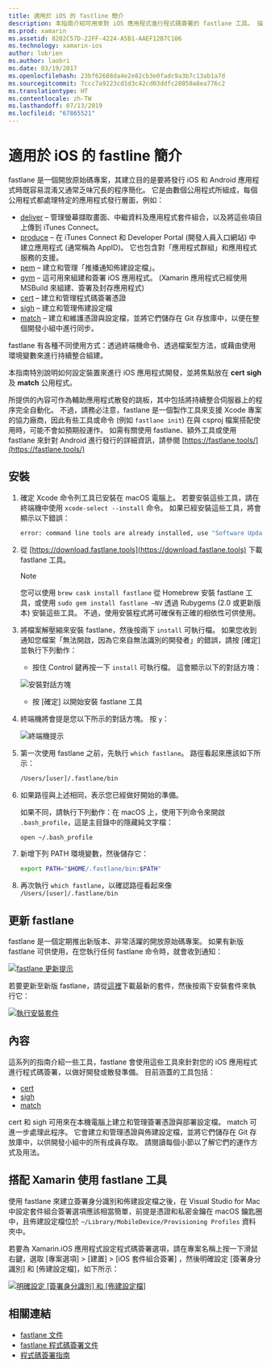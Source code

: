```yaml
---
title: 適用於 iOS 的 fastline 簡介
description: 本指南介紹可用來對 iOS 應用程式進行程式碼簽署的 fastlane 工具。 描述如何更新、安裝及使用 fastlane 工具。
ms.prod: xamarin
ms.assetid: 8202C57D-22FF-4224-A5B1-AAEF12B7C106
ms.technology: xamarin-ios
author: lobrien
ms.author: laobri
ms.date: 03/19/2017
ms.openlocfilehash: 23bf62688da4e2e82cb3e0fadc9a3b7c13ab1a7d
ms.sourcegitcommit: 7ccc7a9223cd1d3c42cd03ddfc28050a8ea776c2
ms.translationtype: HT
ms.contentlocale: zh-TW
ms.lasthandoff: 07/13/2019
ms.locfileid: "67865521"
---
```

# <a name="introduction-to-fastlane-for-ios"></a>適用於 iOS 的 fastline 簡介

fastlane 是一個開放原始碼專案，其建立目的是要將發行 iOS 和 Android 應用程式時既容易混淆又通常乏味冗長的程序簡化。 它是由數個公用程式所組成，每個公用程式都處理特定的應用程式發行層面，例如：

- [deliver](https://github.com/fastlane/fastlane/tree/master/deliver#readme) – 管理螢幕擷取畫面、中繼資料及應用程式套件組合，以及將這些項目上傳到 iTunes Connect。
- [produce](https://github.com/fastlane/fastlane/tree/master/produce#readme) – 在 iTunes Connect 和 Developer Portal (開發人員入口網站) 中建立應用程式 (通常稱為 AppID)。 它也包含對「應用程式群組」和應用程式服務的支援。
- [pem](https://github.com/fastlane/fastlane/tree/master/pem#readme) – 建立和管理「推播通知佈建設定檔」。
- [gym](https://github.com/fastlane/fastlane/tree/master/gym#readme) – 這可用來組建和簽署 iOS 應用程式。 (Xamarin 應用程式已經使用 MSBuild 來組建、簽署及封存應用程式)
- [cert](https://github.com/fastlane/fastlane/tree/master/cert#readme) – 建立和管理程式碼簽署憑證 
- [sigh](https://github.com/fastlane/fastlane/tree/master/sigh#readme) – 建立和管理佈建設定檔
- [match](https://github.com/fastlane/fastlane/tree/master/match#readme) – 建立和維護憑證與設定檔，並將它們儲存在 Git 存放庫中，以便在整個開發小組中進行同步。

fastlane 有各種不同使用方式：透過終端機命令、透過檔案型方法，或藉由使用環境變數來進行持續整合組建。 

本指南特別說明如何設定裝置來進行 iOS 應用程式開發，並將焦點放在 **cert** **sigh** 及 **match** 公用程式。 

所提供的內容可作為輔助應用程式散發的跳板，其中包括將持續整合伺服器上的程序完全自動化。 不過，請務必注意，fastlane 是一個製作工具來支援 Xcode 專案的協力廠商，因此有些工具或命令 (例如 `fastlane init`) 在與 csproj 檔案搭配使用時，可能不會如預期般運作。 如需有關使用 fastlane、額外工具或使用 fastlane 來針對 Android 進行發行的詳細資訊，請參閱 [https://fastlane.tools/](https://fastlane.tools/)

<a name="Installation" />

## <a name="installation"></a>安裝

1. 確定 Xcode 命令列工具已安裝在 macOS 電腦上。 若要安裝這些工具，請在終端機中使用 `xcode-select --install` 命令。 如果已經安裝這些工具，將會顯示以下錯誤：

    ```bash
    error: command line tools are already installed, use "Software Update" to install updates
    ```

2. 從 [https://download.fastlane.tools](https://download.fastlane.tools) 下載 fastlane 工具。 

    > [!NOTE]
    > 您可以使用 `brew cask install fastlane` 從 Homebrew 安裝 fastlane 工具，或使用 `sudo gem install fastlane –NV` 透過 Rubygems (2.0 或更新版本) 安裝這些工具。 不過，使用安裝程式將可確保有正確的相依性可供使用。 

3. 將檔案解壓縮來安裝 fastlane，然後按兩下 `install` 可執行檔。 如果您收到通知您檔案「無法開啟，因為它來自無法識別的開發者」的錯誤，請按 [確定] 並執行下列動作：
    - 按住 Control 鍵再按一下 `install` 可執行檔。 這會顯示以下的對話方塊：

     ![](images/fastlane-image12.png "安裝對話方塊")

    - 按 [確定] 以開始安裝 fastlane 工具

4. 終端機將會提是您以下所示的對話方塊。 按 `y`：

   ![](images/fastlane-image13.png "終端機提示")

5. 第一次使用 fastlane 之前，先執行 `which fastlane`。 路徑看起來應該如下所示： 

    ```bash
    /Users/[user]/.fastlane/bin
    ```

6. 如果路徑與上述相同，表示您已經做好開始的準備。

     如果不同，請執行下列動作：在 macOS 上，使用下列命令來開啟 `.bash_profile`，這是主目錄中的隱藏純文字檔：

    ```bash
    open ~/.bash_profile
    ```

7. 新增下列 PATH 環境變數，然後儲存它： 

    ```bash
    export PATH="$HOME/.fastlane/bin:$PATH"
    ```

8.  再次執行 `which fastlane`，以確認路徑看起來像 `/Users/[user]/.fastlane/bin`


## <a name="updating-fastlane"></a>更新 fastlane

fastlane 是一個定期推出新版本、非常活躍的開放原始碼專案。 如果有新版 fastlane 可供使用，在您執行任何 fastlane 命令時，就會收到通知：

[![](images/fastlane-image0.png "fastlane 更新提示")](images/fastlane-image0.png#lightbox)


若要更新至新版 fastlane，請從[這裡](https://download.fastlane.tools)下載最新的套件，然後按兩下安裝套件來執行它：

[![](images/fastlane-image0a.png "執行安裝套件")](images/fastlane-image0a.png#lightbox)


## <a name="contents"></a>內容

這系列的指南介紹一些工具，fastlane 會使用這些工具來針對您的 iOS 應用程式進行程式碼簽署，以做好開發或散發準備。 目前涵蓋的工具包括：

- [cert](~/ios/deploy-test/provisioning/fastlane/cert.md)
- [sigh](~/ios/deploy-test/provisioning/fastlane/sigh.md)
- [match](~/ios/deploy-test/provisioning/fastlane/match.md)

cert 和 sigh 可用來在本機電腦上建立和管理簽署憑證與部署設定檔。 match 可進一步處理此程序。 它會建立和管理憑證與佈建設定檔，並將它們儲存在 Git 存放庫中，以供開發小組中的所有成員存取。 請閱讀每個小節以了解它們的運作方式及用法。

## <a name="using-fastlane-tools-with-xamarin"></a>搭配 Xamarin 使用 fastlane 工具

使用 fastlane 來建立簽署身分識別和佈建設定檔之後，在 Visual Studio for Mac 中設定套件組合簽署選項應該相當簡單，前提是憑證和私密金鑰在 macOS 鑰匙圈中，且佈建設定檔位於 `~/Library/MobileDevice/Provisioning Profiles` 資料夾中。

若要為 Xamarin.iOS 應用程式設定程式碼簽署選項，請在專案名稱上按一下滑鼠右鍵，選取 [專案選項] > [建置] > [iOS 套件組合簽署]  ，然後明確設定 [簽署身分識別] 和 [佈建設定檔]，如下所示：

[![](images/fastlane-image11.png "明確設定 [簽署身分識別] 和 [佈建設定檔]")](images/fastlane-image11.png#lightbox)

## <a name="related-links"></a>相關連結

- [fastlane 文件](https://fastlane.tools/)
- [fastlane 程式碼簽署文件](https://docs.fastlane.tools/codesigning/getting-started/)
- [程式碼簽署指南](https://codesigning.guide/)
